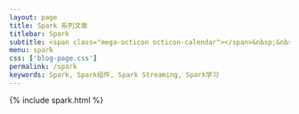 ```yaml
---
layout: page
title: Spark 系列文章
titlebar: Spark
subtitle: <span class="mega-octicon octicon-calendar"></span>&nbsp;&nbsp;专题系列： &nbsp;&nbsp; <a href ="http://www.buildupchao.cn/spark.html"><font color="#1A0DAB">Spark</font></a>&nbsp;&nbsp; <a href ="http://www.buildupchao.cn/hadoop.html"><font color="#EB9439">Hadoop</font></a>&nbsp;&nbsp; <a href ="http://www.buildupchao.cn/bigdata.html"><font color="#1E90FF">大数据</font></a>
menu: spark
css: ['blog-page.css']
permalink: /spark
keywords: Spark, Spark组件, Spark Streaming, Spark学习
---
```


{% include spark.html %}
